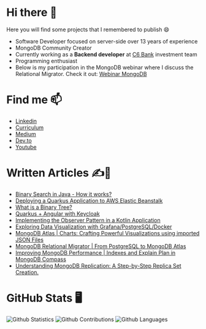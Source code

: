# Hi there 👋

Here you will find some projects that I remembered to publish 😄

- Software Developer focused on server-side over 13 years of experience
- MongoDB Community Creator
- Currently working as a **Backend developer** at [C6 Bank](https://www.c6bank.com.br) investment team
- Programming enthusiast
- Below is my participation in the MongoDB webinar where I discuss the Relational Migrator. Check it out: <a href="https://www.mongodb.com/presentations/conheca-o-relational-migrator" target="_blank">Webinar MongoDB</a>
 
# Find me 📫 
 - <a href="https://www.linkedin.com/in/ricardohsmello/" target="_blank">Linkedin</a>  
 - <a href="https://docs.google.com/document/d/1gM-9FUVwwBFKiLafSFalMJHBRVDAE9b9zKVQROJIou0/edit?usp=sharing" target="_blank">Curriculum</a> 
 - <a href="https://medium.com/@ricardohsmello" target="_blank">Medium</a>
 - <a href="https://dev.to/ricardohsmello" target="_blank">Dev.to</a>
 - <a href="https://www.youtube.com/@RicasCode" target="_blank">Youtube</a>

# Written Articles ✍️📜
 - <a href="https://medium.com/javarevisited/binary-search-in-java-how-it-works-da479e74da5" target="_blank">Binary Search in Java - How it works?</a>
 - <a href="https://ricardohsmello.medium.com/deploying-a-quarkus-application-to-aws-elastic-beanstalk-73c7a1962a32" target="_blank">Deploying a Quarkus Application to AWS Elastic Beanstalk</a>
 - <a href="https://medium.com/javarevisited/what-is-a-binary-tree-1b389b05fec2" target="_blank">What is a Binary Tree?</a>
 - <a href="https://itnext.io/quarkus-with-angular-secured-with-keycloak-pt1-d1c00a4923b8" target="_blank">Quarkus + Angular with Keycloak</a>
 - <a href="https://ricardohsmello.medium.com/implementing-the-observer-pattern-in-a-kotlin-application-381aa117e2f5" target="_blank">Implementing the Observer Pattern in a Kotlin Application</a>
 - <a href="https://itnext.io/exploring-data-visualization-with-grafana-postgresql-docker-7d9cb3fae5e9" target="_blank">Exploring Data Visualization with Grafana/PostgreSQL/Docker</a>
 - <a href="https://itnext.io/mongodb-atlas-charts-importing-json-file-and-crafting-powerful-visualizations-915e20759a89" target="_blank">MongoDB Atlas | Charts: Crafting Powerful Visualizations using imported JSON Files</a>
 - <a href="https://ricardohsmello.medium.com/mongodb-relational-migrator-e84c49220cef" target="_blank">MongoDB Relational Migrator | From PostgreSQL to MongoDB Atlas</a>
 - <a href="https://ricardohsmello.medium.com/mongodb-compass-optimizing-performance-with-indexes-and-explain-plan-3fc15914a4a7" target="_blank">Improving MongoDB Performance | Indexes and Explain Plan in MongoDB Compass</a>
  - <a href="https://ricardohsmello.medium.com/understanding-mongodb-replication-a-step-by-step-tutorial-on-building-a-replica-set-cluster-b4267e4e2737" target="_blank">Understanding MongoDB Replication: A Step-by-Step Replica Set Creation.</a>


# GitHub Stats 🖥️
![Github Statistics](https://github-readme-stats.vercel.app/api/?username=ricardohsmello&count_private=true&show_icons=true)
![Github Contributions](https://github-readme-streak-stats.herokuapp.com/?user=ricardohsmello&hide_border=true)
![Github Languages](https://github-readme-stats.vercel.app/api/top-langs/?username=ricardohsmello&layout=compact&count_private=true)
